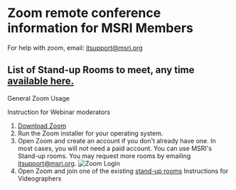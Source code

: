# Zoom remote conference information for MSRI Members
For help with zoom, email: itsupport@msri.org 

## List of Stand-up Rooms to meet, any time [available here.](https://github.com/msri/public/tree/master/Members/Zoom/Standup%20Rooms)

General Zoom Usage


Instruction for Webinar moderators
1. [Download Zoom](https://zoom.us/download)
1. Run the Zoom installer for your operating system. 
1. Open Zoom and create an account if you don't already have one. In most cases, you will not need a paid account. You can use MSRI's Stand-up rooms. You may request more rooms by emailing itsupport@msri.org. 
![Zoom Login](https://s3-us-west-1.amazonaws.com/msri.org/computing/zoom-login.png)
1. Open Zoom and join one of the existing [stand-up rooms](https://github.com/msri/public/tree/master/Members/Zoom/Standup%20Rooms)
Instructions for Videographers